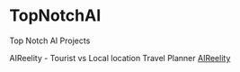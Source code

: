 # TopNotchAI
Top Notch AI Projects

AIReelity - Tourist vs Local location Travel Planner
[AIReelity](https://www.aireelity.com/travelEnter)
